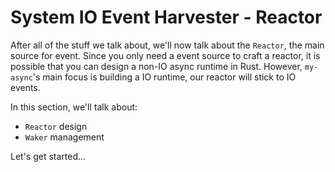 # System IO Event Harvester - Reactor
After all of the stuff we talk about, we'll now talk about the `Reactor`, the main source for event.
Since you only need a event source to craft a reactor, it is possible that you can design a
non-IO async runtime in Rust. However, `my-async`'s main focus is building a IO runtime,
our reactor will stick to IO events.

In this section, we'll talk about:
- `Reactor` design
- `Waker` management

Let's get started...

